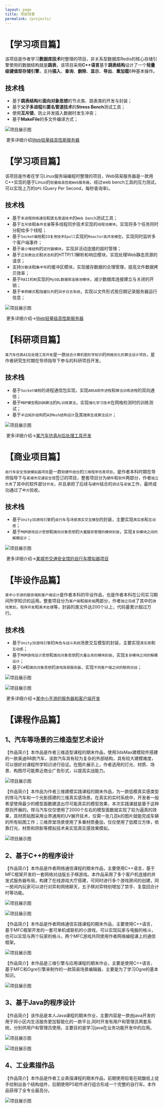 ```yaml
---
layout: page
title: 项目背景
permalink: /projects/
---
```


# 【学习项目篇】

​         该项目是作者学习**数据库技术**时整理的项目，非关系型数据库Redis的核心存储引擎使用的数据结构就是**跳表**，该项目采用**C++语言**基于**跳表结构**设计了一个**轻量级键值型存储引擎**，支持**插入**、**查询**、**删除**、**显示**、**导出**、**重加载**6种基本操作。

## 技术栈

* 基于**跳表结构**和**面向对象思想**的节点类、跳表类的开发与封装；
* 基于**父子多进程**和**匿名管道技术**的**Stress Bench**测试工具；
* 使用**互斥锁**，防止并发插入数据时发生冲突；
* 基于**MakeFile**的多文件编译方式；

![项目展示图](.//img-post/项目背景/【学习项目】基于跳表结构的KV存储引擎设计/跳表的插入原理.png)

​		更多详细介绍[Web轻量级高性能服务器](.//_posts/2022-07-07-[学习项目]基于跳表结构的KV存储引擎设计.md)

# 【学习项目篇】

​         该项目是作者在学习Linux服务端编程时整理的项目，Web简易服务器是一款用C++实现的基于Linux的`轻量级高性能Web服务器`，经过web bench工具的压力测试，可以实现上万的`QPS` (Query Per Second，每秒查询率)。

## 技术栈

* 基于`多进程网络通信`和`匿名管道技术`的`Web bench`测试工具；
* 基于`互斥锁`和`条件变量`等多线程同步技术实现的`线程池模块`，实现将多个任务同时分配给多个线程；
* 基于`Socket编程`和`IO复用技术Epoll`实现的`Reactor高并发模型`，实现同时监听多个客户端事件；
* 基于`最小堆结构`的`定时器模块`，实现非活动连接的超时管理；
* 基于`正则表达式`和`状态机`的HTTP/1.1解析和响应模块，实现处理Web静态资源的请求；
* 支持`分散读`和`集中写`的缓冲区模块，实现缓存数据的合理管理，提高文件数据拷贝效率；
* 基于`RAII机制`实现的`MySQL数据库连接池模块`，减少数据库连接建立与关闭的开销；
* 基于`单例模式`和`阻塞队列`的`异步日志系统`，实现以文件形式按日期记录服务器运行信息；

![项目展示图](.//img-post/项目背景/【学习项目】Web简易服务器项目/Web服务器模块关系.png)

​		更多详细介绍->[Web轻量级高性能服务器](.//_posts/2022-06-18-【学习项目】Web轻量级高性能服务器.md)

# 【科研项目篇】

​		`某汽车仿真AI后处理工具开发`是一款`结合计算机图形学知识`的`网格优化的算法设计项目`，是作者研究生时期在导师指导下参与的科研项目开发。

## 技术栈

* 基于`Socket编程`的进程通信包实现，实现`ANSA软件进程`和`算法训练进程`的双向通信；
* 基于`MDP模型`和`DQN算法`的`RL训练算法`，实现`强化学习技术`在网格检测时的训练测试；
* 基于`半边拓扑结构`的`AIMesh结构设计`及其`搜索生成算法设计`；

![项目展示图](.//img-post/项目背景/【科研项目】某汽车仿真AI后处理工具开发/网格特征.png)

​		更多详细介绍->[某汽车仿真AI后处理工具开发](.//_posts/2022-02-03-【科研项目】某汽车仿真AI后处理工具开发.md)

# 【商业项目篇】

​		`自行车安全驾驶模拟器项目`是一款`软硬件结合`的`三维程序仿真项目`，是作者本科时期在导师指导下与`某城市交通安全馆`签订的项目，整套项目分为`硬件`和`软件`两部分，作者`独立负责`了其中的软件部分`开发`，并且承担了后续与`硬件`结合的`调试`与`安装`工作，最终成功通过了`甲方`验收。

## 技术栈

* 基于`Unity3D游戏引擎`的`自行车`与`场景真实交互模型`的封装，主要实现`真实感`和`互动感`；
* 基于`MOM游戏设计思想`和`面向对象思想`的`大量服务管理的模块封装`，实现`复杂模块之间的解耦设计`；

![项目展示图](.//img-post/项目背景/【商业项目】某城市交通安全馆的自行车模拟器项目/开始界面.jpg)

​		更多详细介绍->[某城市交通安全馆的自行车模拟器项目](.//_posts/2021-10-01-【商业项目】某城市交通安全馆的自行车模拟器项目.md)

# 【毕设作品篇】

​		`某中小手游的服务端和客户端设计`是作者本科的毕设作品，也是作者本科在公司实习期间所学知识的运用。整套项目分为`客户端`和`服务端`两部分，作者`独立完成`了其中的`游戏策划`，`程序开发`和`美术处理`等，封装的类文件达200个以上，代码量累计超过万行。

## 技术栈

* 基于`Unity3D游戏引擎`的`角色与战斗系统`场景交互模型的封装，主要实现`真实感`和`互动感`；
* 基于`MOM游戏设计思想`和`面向对象思想`的`大量业务的模块封装`，实现`复杂模块之间的解耦设计`；
* 基于`C#`和`面向对象思想`的`游戏简易服务器`，实现`不同客户端之间的联网对战`；

![项目展示图](.//img-post/项目背景/【毕设作品】某中小手游的服务端和客户端设计/开始界面.png)

![项目展示图](.//img-post/项目背景/【毕设作品】某中小手游的服务端和客户端设计/游戏流程图.png)

​		更多详细介绍->[某中小手游的服务器和客户端开发](.//_posts/2021-10-06-【毕设作品】某中小手游的服务端和客户端设计.md)

# 【课程作品篇】

## 1、汽车等场景的三维造型艺术设计

​	【作品简介】本作品是作者三维造型课程的期末作品，使用3dsMax建模软件搭建的一款奥迪R8款汽车，该款汽车具有较为复杂的外部结构，具有较大建模难度，可以很好对课程所学知识进行验证。在图片展示上，作者选用的灯光、材质、场景、构图尽可能靠近商业广告形式，以提高实战能力。

![项目展示图](.//img-post/项目背景/【课程作品】图片简介/奥迪R8.png)

​		【作品简介】本作品为作者三维建模实践课程的期末作品，为一款低模真实感类型的悍马汽车和一个光影搭建的三维真实感场景。在真实的实时系统中，开发者一般希望使用最少的模型面数建造出尽可能真实的模型效果，本次实践课就是基于这种原则开展的。悍马汽车仅仅使用了2000个左右的模型面数就实现了较为逼真的效果，其材质贴图采用业界通用的UV展开技术，仅需一张几百k的图片就能完成车辆的所有贴图工作；三维弄堂场景使用了多重材质叠加，仅仅使用了低模立方体，依靠灯光、材质和阴影等模拟技术来实现真实感效果模拟。

![项目展示图](.//img-post/项目背景/【课程作品】图片简介/三维造型艺术.png)

## 2、基于C++的程序设计

​		【作品简介】本作品是作者网络通信课程的期末作品，主要使用C++语言，基于MFC框架开发的一套网络对战版五子棋游戏。本作品采用了多个客户机连接的并发式服务器布局，构建了在线游戏大厅搭建，可同时进行多个游戏房间的创建，同一房间内玩家可以进行对弈和网络聊天，五子棋对弈特别增加了禁手、复盘回合计时等功能。

![项目展示图](.//img-post/项目背景/【课程作品】图片简介/五子棋1.png)

![项目展示图](.//img-post/项目背景/【课程作品】图片简介/五子棋2.png)

​		【作品简介】本作品是作者网络通信实践课程的期末作品，主要使用C++语言，基于MFC框架开发的一套可单机或联机的小游戏，可以实现玩家与电脑的格斗，也可以实现与两个玩家的格斗。两个MFC游戏共同使用作者网络编程课上的通信框架。

![项目展示图](.//img-post/项目背景/【课程作品】图片简介/单机冒险游戏.png)

​		【作品简介】本作品是三维引擎与应用课程的期末作业，主要是使用C++语言，基于MFC和Ogre引擎来制作的一款简易场景编辑器，主要是为了学习Ogre的基本知识。

![项目展示图](.//img-post/项目背景/【课程作品】图片简介/三维引擎开发.png)

## 3、基于Java的程序设计

​		【作品简介】该作品是本人Java课程的期末作业，主要内容是一款由java开发的用于将小区内生活服务更加智能化的一款平台,同时开发有用户和管理员两套系统，分别供用户和管理员使用，主要目的是学习java在业务功能开发中的应用。

![项目展示图](.//img-post/项目背景/【课程作品】图片简介/便民社区服务平台1.png)

![项目展示图](.//img-post/项目背景/【课程作品】图片简介/便民社区服务平台2.png)

## 4、工业素描作品

​		【作品简介】本作品是作者工业素描课程的期末作品，前期使用铅笔在硫酸纸上徒手绘制出各个结构组件，后期使用PS软件进行组合形成一个完整的自行车。本作品获得了全专业最高分。

![项目展示图](.//img-post/项目背景/【课程作品】图片简介/工业素描.png)

